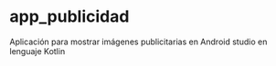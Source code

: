 # app_publicidad
Aplicación para mostrar imágenes publicitarias en Android studio en lenguaje Kotlin 
